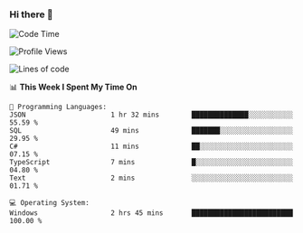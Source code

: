 ### Hi there 👋
<!--START_SECTION:waka-->
![Code Time](http://img.shields.io/badge/Code%20Time-201%20hrs%2056%20mins-blue)

![Profile Views](http://img.shields.io/badge/Profile%20Views-0-blue)

![Lines of code](https://img.shields.io/badge/From%20Hello%20World%20I%27ve%20Written-1.0%20million%20lines%20of%20code-blue)

📊 **This Week I Spent My Time On** 

```text
💬 Programming Languages: 
JSON                     1 hr 32 mins        ██████████████░░░░░░░░░░░   55.59 % 
SQL                      49 mins             ███████░░░░░░░░░░░░░░░░░░   29.95 % 
C#                       11 mins             ██░░░░░░░░░░░░░░░░░░░░░░░   07.15 % 
TypeScript               7 mins              █░░░░░░░░░░░░░░░░░░░░░░░░   04.80 % 
Text                     2 mins              ░░░░░░░░░░░░░░░░░░░░░░░░░   01.71 % 

💻 Operating System: 
Windows                  2 hrs 45 mins       █████████████████████████   100.00 % 
```


<!--END_SECTION:waka-->
<!--
**AnimeruFR/AnimeruFR** is a ✨ _special_ ✨ repository because its `README.md` (this file) appears on your GitHub profile.

Here are some ideas to get you started:

- 🔭 I’m currently working on ...
- 🌱 I’m currently learning ...
- 👯 I’m looking to collaborate on ...
- 🤔 I’m looking for help with ...
- 💬 Ask me about ...
- 📫 How to reach me: ...
- 😄 Pronouns: ...
- ⚡ Fun fact: ...
-->
